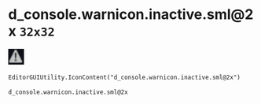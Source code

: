 # d_console.warnicon.inactive.sml@2x `32x32`
<img src="/img/d_console.warnicon.inactive.sml.png" width=32 height=32>

``` CSharp
EditorGUIUtility.IconContent("d_console.warnicon.inactive.sml@2x")
```
```
d_console.warnicon.inactive.sml@2x
```
